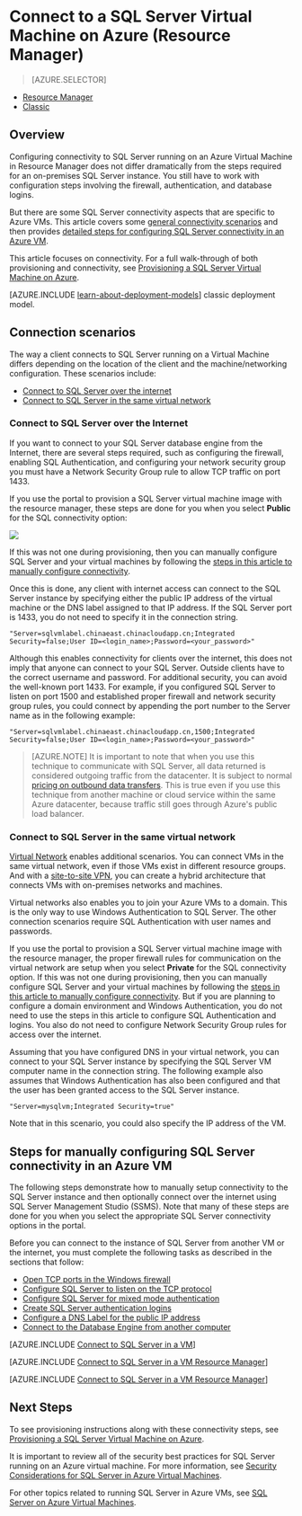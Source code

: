 <properties 
	pageTitle="Connect to a SQL Server Virtual Machine (Resource Manager) | Windows Azure"
	description="This topic uses resources created with the classic deployment model, and describes how to connect to SQL Server running on a Virtual Machine in Azure. The scenarios differ depending on the networking configuration and the location of the client."
	services="virtual-machines"
	documentationCenter="na"
	authors="rothja"
	manager="jeffreyg"
	editor="monicar"    
	tags="azure-service-management"/>
<tags
	ms.service="virtual-machines"
	ms.date="12/18/2015"
	wacn.date=""/>

# Connect to a SQL Server Virtual Machine on Azure (Resource Manager)

> [AZURE.SELECTOR]
- [Resource Manager](/documentation/articles/virtual-machines-sql-server-connectivity-resource-manager)
- [Classic](/documentation/articles/virtual-machines-sql-server-connectivity)

## Overview

Configuring connectivity to SQL Server running on an Azure Virtual Machine in Resource Manager does not differ dramatically from the steps required for an on-premises SQL Server instance. You still have to work with configuration steps involving the firewall, authentication, and database logins.

But there are some SQL Server connectivity aspects that are specific to Azure VMs. This article covers some [general connectivity scenarios](#connection-scenarios) and then provides [detailed steps for configuring SQL Server connectivity in an Azure VM](#steps-for-manually-configuring-sql-server-connectivity-in-an-azure-vm).

This article focuses on connectivity. For a full walk-through of both provisioning and connectivity, see [Provisioning a SQL Server Virtual Machine on Azure](/documentation/articles/virtual-machines-provision-sql-server).

[AZURE.INCLUDE [learn-about-deployment-models](../includes/learn-about-deployment-models-rm-include.md)] classic deployment model.

## Connection scenarios

The way a client connects to SQL Server running on a Virtual Machine differs depending on the location of the client and the machine/networking configuration. These scenarios include:

- [Connect to SQL Server over the internet](#connect-to-sql-server-over-the-internet)
- [Connect to SQL Server in the same virtual network](#connect-to-sql-server-in-the-same-virtual-network)

### Connect to SQL Server over the Internet

If you want to connect to your SQL Server database engine from the Internet, there are several steps required, such as configuring the firewall, enabling SQL Authentication, and configuring your network security group you must have a Network Security Group rule to allow TCP traffic on port 1433. 

If you use the portal to provision a SQL Server virtual machine image with the resource manager, these steps are done for you when you select **Public** for the SQL connectivity option:

![](./media/virtual-machines-sql-server-connectivity-resource-manager/sql-vm-portal-connectivity.png)

If this was not one during provisioning, then you can manually configure SQL Server and your virtual machines by following the [steps in this article to manually configure connectivity](#steps-for-manually-configuring-sql-server-connectivity-in-an-azure-vm). 

Once this is done, any client with internet access can connect to the SQL Server instance by specifying either the public IP address of the virtual machine or the DNS label assigned to that IP address. If the SQL Server port is 1433, you do not need to specify it in the connection string.

	"Server=sqlvmlabel.chinaeast.chinacloudapp.cn;Integrated Security=false;User ID=<login_name>;Password=<your_password>"

Although this enables connectivity for clients over the internet, this does not imply that anyone can connect to your SQL Server. Outside clients have to the correct username and password. For additional security, you can avoid the well-known port 1433. For example, if you configured SQL Server to listen on port 1500 and established proper firewall and network security group rules, you could connect by appending the port number to the Server name as in the following example:

	"Server=sqlvmlabel.chinaeast.chinacloudapp.cn,1500;Integrated Security=false;User ID=<login_name>;Password=<your_password>"

>[AZURE.NOTE] It is important to note that when you use this technique to communicate with SQL Server, all data returned is considered outgoing traffic from the datacenter. It is subject to normal [pricing on outbound data transfers](/home/features/data-transfers/#price). This is true even if you use this technique from another machine or cloud service within the same Azure datacenter, because traffic still goes through Azure's public load balancer.

### Connect to SQL Server in the same virtual network

[Virtual Network](/documentation/articles/virtual-networks-overview) enables additional scenarios. You can connect VMs in the same virtual network, even if those VMs exist in different resource groups. And with a [site-to-site VPN](/documentation/articles/vpn-gateway-site-to-site-create), you can create a hybrid architecture that connects VMs with on-premises networks and machines.

Virtual networks also enables you to join your Azure VMs to a domain. This is the only way to use Windows Authentication to SQL Server. The other connection scenarios require SQL Authentication with user names and passwords.

If you use the portal to provision a SQL Server virtual machine image with the resource manager, the proper firewall rules for communication on the virtual network are setup when you select **Private** for the SQL connectivity option. If this was not one during provisioning, then you can manually configure SQL Server and your virtual machines by following the [steps in this article to manually configure connectivity](#steps-for-manually-configuring-sql-server-connectivity-in-an-azure-vm). But if you are planning to configure a domain environment and Windows Authentication, you do not need to use the steps in this article to configure SQL Authentication and logins. You also do not need to configure Network Security Group rules for access over the internet.

Assuming that you have configured DNS in your virtual network, you can connect to your SQL Server instance by specifying the SQL Server VM computer name in the connection string. The following example also assumes that Windows Authentication has also been configured and that the user has been granted access to the SQL Server instance.

	"Server=mysqlvm;Integrated Security=true" 

Note that in this scenario, you could also specify the IP address of the VM.

## Steps for manually configuring SQL Server connectivity in an Azure VM

The following steps demonstrate how to manually setup connectivity to the SQL Server instance and then optionally connect over the internet using SQL Server Management Studio (SSMS). Note that many of these steps are done for you when you select the appropriate SQL Server connectivity options in the portal.

Before you can connect to the instance of SQL Server from another VM or the internet, you must complete the following tasks as described in the sections that follow:

- [Open TCP ports in the Windows firewall](#open-tcp-ports-in-the-windows-firewall-for-the-default-instance-of-the-database-engine)
- [Configure SQL Server to listen on the TCP protocol](#configure-sql-server-to-listen-on-the-tcp-protocol)
- [Configure SQL Server for mixed mode authentication](#configure-sql-server-for-mixed-mode-authentication)
- [Create SQL Server authentication logins](#create-sql-server-authentication-logins)
- [Configure a DNS Label for the public IP address](#configure-a-dns-label-for-the-public-ip-address)
- [Connect to the Database Engine from another computer](#connect-to-the-database-engine-from-another-computer)

[AZURE.INCLUDE [Connect to SQL Server in a VM](../includes/virtual-machines-sql-server-connection-steps.md)]

[AZURE.INCLUDE [Connect to SQL Server in a VM Resource Manager](../includes/virtual-machines-sql-server-connection-steps-resource-manager-nsg-rule.md)]

[AZURE.INCLUDE [Connect to SQL Server in a VM Resource Manager](../includes/virtual-machines-sql-server-connection-steps-resource-manager.md)]

## Next Steps

To see provisioning instructions along with these connectivity steps, see [Provisioning a SQL Server Virtual Machine on Azure](/documentation/articles/virtual-machines-provision-sql-server).

It is important to review all of the security best practices for SQL Server running on an Azure virtual machine. For more information, see [Security Considerations for SQL Server in Azure Virtual Machines](/documentation/articles/virtual-machines-sql-server-security-considerations).

For other topics related to running SQL Server in Azure VMs, see [SQL Server on Azure Virtual Machines](/documentation/articles/virtual-machines-sql-server-infrastructure-services). 
